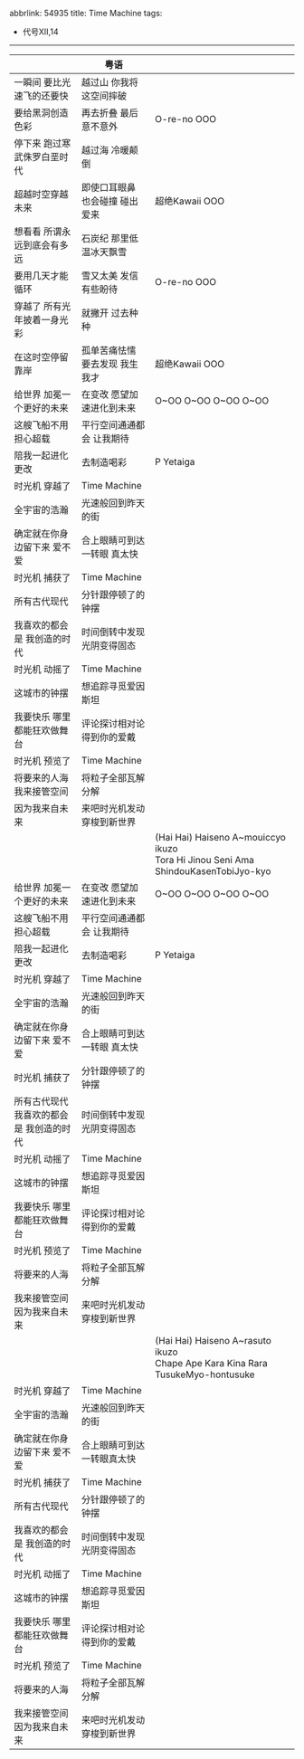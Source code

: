 abbrlink: 54935
title: Time Machine
tags:
  - 代号XII,14
---
|      |粤语|      |
|--|--|--|
|一瞬间 要比光速飞的还要快|越过山 你我将这空间摔破|      |
|要给黑洞创造色彩|再去折叠 最后意不意外|O-re-no OOO|
|停下来 跑过寒武侏罗白垩时代|越过海 冷暖颠倒|      |
|超越时空穿越未来|即使口耳眼鼻 也会碰撞 碰出爱来|超绝Kawaii OOO|
|想看看 所谓永远到底会有多远|石炭纪 那里低温冰天飘雪|      |
|要用几天才能循环|雪又太美 发信有些盼待|O-re-no OOO|
|穿越了 所有光年披着一身光彩|就撇开 过去种种|      |
|在这时空停留靠岸|孤单苦痛怯懦 要去发现 我生我才|超绝Kawaii OOO|
|给世界 加冕一个更好的未来|在变改 愿望加速进化到未来|O~OO O~OO O~OO O~OO|
|这艘飞船不用担心超载|平行空间通通都会 让我期待|      |
|陪我一起进化更改|去制造喝彩|P Yetaiga|
|时光机 穿越了|Time Machine|      |
|全宇宙的浩瀚|光速般回到昨天的街|      |
|确定就在你身边留下来 爱不爱|合上眼睛可到达 一转眼 真太快|      |
|时光机 捕获了|Time Machine|      |
|所有古代现代|分针跟停顿了的钟摆|      |
|我喜欢的都会是 我创造的时代|时间倒转中发现 光阴变得固态|      |
|时光机 动摇了|Time Machine|      |
|这城市的钟摆|想追踪寻觅爱因斯坦|      |
|我要快乐 哪里都能狂欢做舞台|评论探讨相对论 得到你的爱戴|      |
|时光机 预览了|Time Machine|      |
|将要来的人海 我来接管空间|将粒子全部瓦解分解|      |
|因为我来自未来|来吧时光机发动 穿梭到新世界|      |
|      |      |(Hai Hai) Haiseno A~mouiccyo ikuzo<br>Tora Hi Jinou Seni Ama ShindouKasenTobiJyo-kyo|
|给世界 加冕一个更好的未来|在变改 愿望加速进化到未来|O~OO O~OO O~OO O~OO|
|这艘飞船不用担心超载|平行空间通通都会 让我期待|      |
|陪我一起进化更改|去制造喝彩|P Yetaiga|
|时光机 穿越了|Time Machine|      |
|全宇宙的浩瀚|光速般回到昨天的街|      |
|确定就在你身边留下来 爱不爱|合上眼睛可到达 一转眼 真太快|      |
|时光机 捕获了|分针跟停顿了的钟摆|      |
|所有古代现代 我喜欢的都会是 我创造的时代|时间倒转中发现 光阴变得固态|      |
|时光机 动摇了|Time Machine|      |
|这城市的钟摆|想追踪寻觅爱因斯坦|      |
|我要快乐 哪里都能狂欢做舞台|评论探讨相对论 得到你的爱戴|      |
|时光机 预览了|Time Machine|      |
|将要来的人海|将粒子全部瓦解分解|      |
|我来接管空间 因为我来自未来|来吧时光机发动 穿梭到新世界|      |
|      |      |(Hai Hai) Haiseno A~rasuto ikuzo<br>Chape Ape Kara Kina Rara TusukeMyo-hontusuke|
|时光机 穿越了|Time Machine|      |
|全宇宙的浩瀚|光速般回到昨天的街|      |
|确定就在你身边留下来 爱不爱|合上眼睛可到达 一转眼真太快|      |
|时光机 捕获了|Time Machine|      |
|所有古代现代|分针跟停顿了的钟摆|      |
|我喜欢的都会是 我创造的时代|时间倒转中发现 光阴变得固态|      |
|时光机 动摇了|Time Machine|      |
|这城市的钟摆|想追踪寻觅爱因斯坦|      |
|我要快乐 哪里都能狂欢做舞台|评论探讨相对论 得到你的爱戴|      |
|时光机 预览了|Time Machine|      |
|将要来的人海|将粒子全部瓦解分解|      |
|我来接管空间 因为我来自未来|来吧时光机发动 穿梭到新世界|      |
